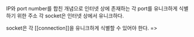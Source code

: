 IP와 port number를 합친 개념으로 인터넷 상에 존재하는 각 port를 유니크하게 식별하기 위한 주소
각 socket은 인터넷 상에서 유니크하다.

socket은 각 [[connection]]을 유니크하게 식별할 수 있어야 한다.
=> 